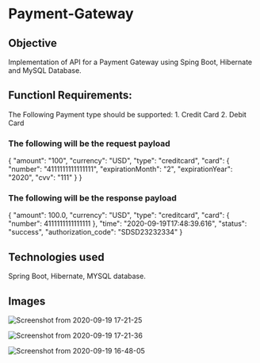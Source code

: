 # Payment-Gateway

## Objective

Implementation of API for a Payment Gateway using Sping Boot, Hibernate and MySQL Database.

## Functionl Requirements:
  The Following Payment type should be supported:
     1. Credit Card
     2. Debit Card
     
### The following will be the request  payload

 {
"amount": "100",
"currency": "USD",
"type": "creditcard",
"card": {
"number": "4111111111111111",
"expirationMonth": "2",
"expirationYear": "2020",
"cvv": "111"
}
}

### The following will be the response payload

{
    "amount": 100.0,
    "currency": "USD",
    "type": "creditcard",
    "card": {
        "number": 4111111111111111
    },
    "time": "2020-09-19T17:48:39.616",
    "status": "success",
    "authorization_code": "SDSD23232334"
}

## Technologies used
 
   Spring Boot, Hibernate, MYSQL database.
   
   
## Images
   
![Screenshot from 2020-09-19 17-21-25](https://user-images.githubusercontent.com/66169115/93667311-a0f0c100-faa2-11ea-84b9-c859c04a8c63.png)
   
![Screenshot from 2020-09-19 17-21-36](https://user-images.githubusercontent.com/66169115/93667347-d4335000-faa2-11ea-9a1b-54686d62612b.png)

![Screenshot from 2020-09-19 16-48-05](https://user-images.githubusercontent.com/66169115/93667350-dbf2f480-faa2-11ea-8a46-57a19a57a8dd.png)


   
   
   
   
  
   
   
   
   
   
   
   
